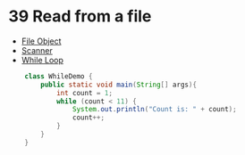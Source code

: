 # 39 Read from a file


* [File Object](https://docs.oracle.com/javase/8/docs/api/java/io/File.html)
* [Scanner](https://docs.oracle.com/javase/8/docs/api/java/util/Scanner.html)
* [While Loop]()

`````java     
    class WhileDemo {
        public static void main(String[] args){
            int count = 1;
            while (count < 11) {
                System.out.println("Count is: " + count);
                count++;
            }
        }
    }
`````

